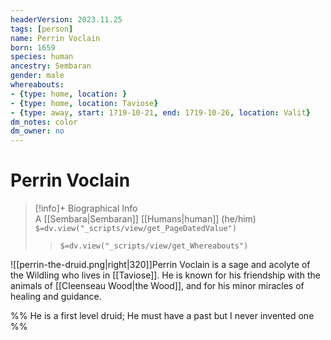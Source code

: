 ```yaml
---
headerVersion: 2023.11.25
tags: [person]
name: Perrin Voclain
born: 1659
species: human
ancestry: Sembaran
gender: male
whereabouts:
- {type: home, location: }
- {type: home, location: Taviose}
- {type: away, start: 1719-10-21, end: 1719-10-26, location: Valit}
dm_notes: color
dm_owner: no
---
```

# Perrin Voclain
>[!info]+ Biographical Info  
> A [[Sembara|Sembaran]] [[Humans|human]] (he/him)  
> `$=dv.view("_scripts/view/get_PageDatedValue")`  
>> `$=dv.view("_scripts/view/get_Whereabouts")`

![[perrin-the-druid.png|right|320]]Perrin Voclain is a sage and acolyte of the Wildling who lives in [[Taviose]]. He is known for his friendship with the animals of [[Cleenseau Wood|the Wood]], and for his minor miracles of healing and guidance. 

%% He is a first level druid; He must have a past but I never invented one %%
